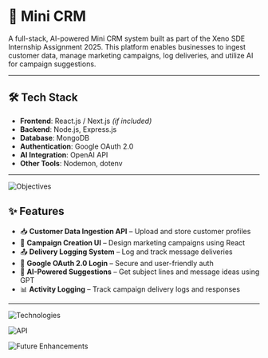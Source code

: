 # 🚀 Mini CRM 

A full-stack, AI-powered Mini CRM system built as part of the Xeno SDE Internship Assignment 2025. This platform enables businesses to ingest customer data, manage marketing campaigns, log deliveries, and utilize AI for campaign suggestions.

---

## 🛠️ Tech Stack

- **Frontend**: React.js / Next.js *(if included)*
- **Backend**: Node.js, Express.js
- **Database**: MongoDB
- **Authentication**: Google OAuth 2.0
- **AI Integration**: OpenAI API
- **Other Tools**: Nodemon, dotenv

---

![Objectives](./images/objectives.png)

## ✨ Features

- 📥 **Customer Data Ingestion API** – Upload and store customer profiles
- 📝 **Campaign Creation UI** – Design marketing campaigns using React
- 📤 **Delivery Logging System** – Log and track message deliveries
- 🔐 **Google OAuth 2.0 Login** – Secure and user-friendly auth
- 🧠 **AI-Powered Suggestions** – Get subject lines and message ideas using GPT
- 📊 **Activity Logging** – Track campaign delivery logs and responses

---


![Technologies](./images/tech_used.png)

![API](./images/api.png)

![Future Enhancements](./images/enhancements.png)






